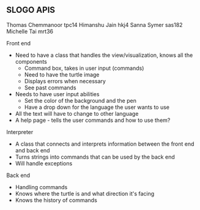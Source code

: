 ## SLOGO APIS

Thomas Chemmanoor tpc14
Himanshu Jain hkj4
Sanna Symer sas182
Michelle Tai mrt36


Front end
* Need to have a class that handles the view/visualization,
knows all the components 
    * Command box, takes in user input (commands)
    * Need to have the turtle image
    * Displays errors when necessary
    * See past commands
* Needs to have user input abilities
    * Set the color of the background and the pen  
    * Have a drop down for the language the user wants to use
* All the text will have to change to other language
* A help page - tells the user commands and how to use them?
    
Interpreter
* A class that connects and interprets information between the front
end and back end
* Turns strings into commands that can be used by the back end
* Will handle exceptions

Back end
* Handling commands
* Knows where the turtle is and what direction it's facing
* Knows the history of commands
    